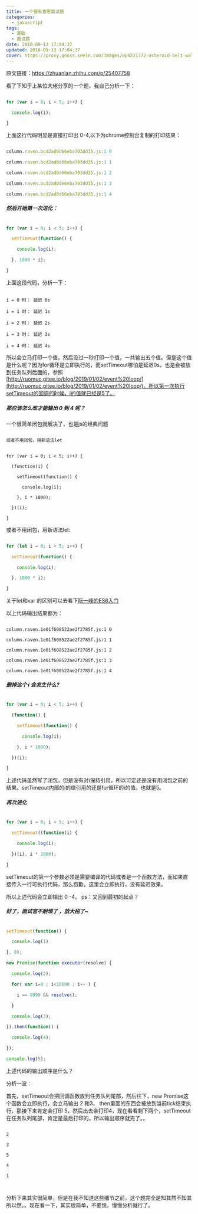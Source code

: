 ```yaml
---
title: 一个很有意思面试题
categories:
  - javascript
tags:
  - 基础
  - 面试题
date: 2018-09-13 17:04:37
updated: 2018-09-13 17:04:37
cover: https://proxy.qnoss.seeln.com/images/wp4221772-asteroid-belt-wallpapers.jpg
---
```


原文链接：https://zhuanlan.zhihu.com/p/25407758 

看了下知乎上某位大佬分享的一个题，我自己分析一下：

```js

for (var i = 0; i < 5; i++) {

  console.log(i);

}

```

上面这行代码明显是直接打印出 0-4,以下为chrome控制台复制的打印结果：

```js

column.raven.bcd2ad0d66eba703dd35.js:1 0

column.raven.bcd2ad0d66eba703dd35.js:1 1

column.raven.bcd2ad0d66eba703dd35.js:1 2

column.raven.bcd2ad0d66eba703dd35.js:1 3

column.raven.bcd2ad0d66eba703dd35.js:1 4

```

##### 然后开始第一次进化：

```js

for (var i = 0; i < 5; i++) {

  setTimeout(function() {

    console.log(i);

  }, 1000 * i);

}

```

上面这段代码，分析一下：

```

i = 0 时： 延迟 0s

i = 1 时： 延迟 1s

i = 2 时： 延迟 2s

i = 3 时： 延迟 3s

i = 4 时： 延迟 4s

```

所以会立马打印一个值，然后没过一秒打印一个值，一共输出五个值。但是这个值是什么呢？因为for循环是立即执行的，而setTimeout哪怕是延迟0s，也是会被放到任务队列后面的，参照[http://ruomuc.gitee.io/blog/2019/01/02/event%20loop/](http://ruomuc.gitee.io/blog/2019/01/02/event%20loop/)。所以第一次执行setTimeout的回调的时候，i的值就已经是5了。



##### 那应该怎么改才能输出 0 到 4 呢？

一个很简单闭包就解决了，也是js的经典问题

```js

或者不用闭包，用新语法let

```



```

for (var i = 0; i < 5; i++) {

  (function(i) {

    setTimeout(function() {

      console.log(i);

    }, i * 1000);

  })(i);

}

```

或者不用闭包，用新语法let:

```js

for (let i = 0; i < 5; i++) {

  setTimeout(function() {

    console.log(i);

  }, 1000 * i);

}

```

关于let和var 的区别可以去看下[阮一峰的ES6入门](https://es6.ruanyifeng.com/#docs/let)

以上代码输出结果都为：

```

column.raven.1e01f608522ae2f2785f.js:1 0

column.raven.1e01f608522ae2f2785f.js:1 1

column.raven.1e01f608522ae2f2785f.js:1 2

column.raven.1e01f608522ae2f2785f.js:1 3

column.raven.1e01f608522ae2f2785f.js:1 4

```

##### 删掉这个 i 会发生什么?

```js

for (var i = 0; i < 5; i++) {

  (function() {

    setTimeout(function() {

      console.log(i);

    }, i * 1000);

  })(i);

}

```

上述代码虽然写了闭包，但是没有对i保持引用，所以可定还是没有用闭包之前的结果。setTimeout内部的i的值引用的还是for循环的i的值。也就是5。

##### 再次进化

```js

for (var i = 0; i < 5; i++) {

  setTimeout((function(i) {

    console.log(i);

  })(i), i * 1000);

}

```

setTimeout的第一个参数必须是需要编译的代码或者是一个函数方法，而如果直接传入一行可执行代码，那么抱歉，这里会立即执行，没有延迟效果。 

所以上述代码会立即输出 0 -4。  ps：又回到最初的起点？

##### 好了，面试官不耐烦了 ，放大招了~

<!--more-->

```js

setTimeout(function() {

  console.log(1)

}, 0);

new Promise(function executor(resolve) {

  console.log(2);

  for( var i=0 ; i<10000 ; i++ ) {

    i == 9999 && resolve();

  }

  console.log(3);

}).then(function() {

  console.log(4);

});

console.log(5);

```

上述代码的输出顺序是什么？

分析一波：

首先，setTimeout会把回调函数放到任务队列尾部，然后往下，new Promise这个函数会立即执行，会立马输出 2 和3， then里面的东西会被放到当前tick结束执行，那接下来肯定会打印 5，然后出去会打印4，现在看看剩下两个，setTimeout在任务队列尾部，肯定是最后打印的。所以输出顺序就完了。。

```

2

3

5

4

1



```



分析下来其实很简单，但是在我不知道这些细节之前，这个题完全是知其然不知其所以然。。现在看一下，其实很简单，不要慌，慢慢分析就行了。

